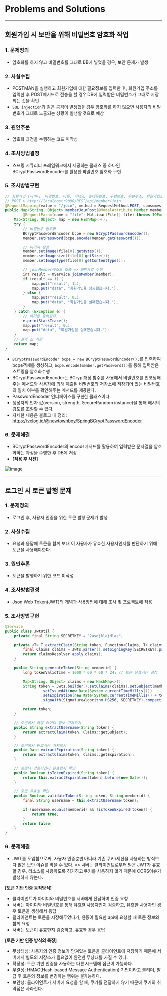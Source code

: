 # Problems and Solutions

---

## 회원가입 시 보안을 위해 비밀번호 암호화 작업
### 1. 문제정의
- 암호화를 하지 않고 비밀번호를 그대로 DB에 넣었을 경우, 보안 문제가 발생

### 2. 사실수집
- POSTMAN을 실행하고 회원가입에 대한 필요정보를 입력한 후, 회원가입 주소를 입력한 후 POST메서드로 전송을 할 경우 DB에 입력받은 비밀번호가 그대로 저장되는 것을 확인
- `SQL injection`과 같은 공격이 발생했을 경우 암호화를 하지 않으면 사용자의 비밀번호가 그대로 노출되는 상황이 발생할 것으로 예상

### 3. 원인추론
- 암호화 과정을 수행하는 코드 미작성

### 4. 조사방법결정
- 스프링 시큐리티 프레임워크에서 제공하는 클래스 중 하나인 BCryptPasswordEncoder를 활용한 비밀번호 암호화 구현

### 5. 조사방법구현
``` Java
// 회원가입 (아이디, 비밀번호, 이름, 닉네임, 휴대폰번호, 우편번호, 우편주소, 회원가입날짜, 프로필사진)
// POST > http://localhost:9090/REST/api/member/join
@RequestMapping(value = "/join", method = RequestMethod.POST, consumes = MediaType.ALL_VALUE, produces = MediaType.APPLICATION_JSON_VALUE)
public Map<String, Object> memberJoinPost(@ModelAttribute Member member,
        @RequestParam(name = "file") MultipartFile[] file) throws IOException {
    Map<String, Object> map = new HashMap<>();
    try {
        // 비밀번호 암호화
        BCryptPasswordEncoder bcpe = new BCryptPasswordEncoder();
        member.setPassword(bcpe.encode(member.getPassword()));

        // 이미지 설정
        member.setImage(file[0].getBytes());
        member.setImagesize(file[0].getSize());
        member.setImagetype(file[0].getContentType());

        // joinMember메소드 호출 => 회원가입 수행
        int result = mService.joinMember(member);
        if (result == 1) {
            map.put("result", 1L);
            map.put("data", "회원가입을 성공했습니다.");
        } else {
            map.put("result", 0L);
            map.put("data", "회원가입을 실패했습니다.");
        }
    } catch (Exception e) {
        // 에러를 출력한다.
        e.printStackTrace();
        map.put("result", 0L);
        map.put("data", "회원가입을 실패했습니다.");
    }
    // 결과 값 리턴
    return map;
}
```
- `BCryptPasswordEncoder bcpe = new BCryptPasswordEncoder();`를 입력하여 bcpe객체를 생성하고, `bcpe.encode(member.getPassword())`를 통해 입력받은 스트링을 암호화수행
- BCryptPasswordEncoder는 BCrypt해싱 함수를 사용해서 비밀번호를 인코딩해주는 메서드와 사용자에 의해 제출된 비밀번호와 저장소에 저장되어 있는 비밀번호의 일치 여부를 확인해주는 메서드를 제공한다.
- PasswordEncoder 인터페이스를 구현한 클래스이다.
- 생성자의 인자 값(version, strength, SecureRandom instance)을 통해 해시의 강도를 조절할 수 있다.
- 자세한 내용은 블로그 내 정리: https://velog.io/@newtownboy/SpringBCryptPasswordEncoder

### 6. 문제해결
- BCryptPasswordEncoder의 encode메서드를 활용하여 입력받은 문자열을 암호화하는 과정을 수행한 후 DB에 저장
- **[적용 후 사진]**

![image](https://user-images.githubusercontent.com/38236367/147587902-e4e7d616-2374-4807-93f4-0534137f5268.png)

---

## 로그인 시 토큰 발행 문제
### 1. 문제정의
- 로그인 후, 사용자 인증을 위한 토큰 발행 문제가 발생

### 2. 사실수집
- 요청과 응답에 토큰을 함께 보내 이 사용자가 유효한 사용자인지를 판단하기 위해 토큰을 사용해야한다.

### 3. 원인추론
- 토큰을 발행하기 위한 코드 미작성

### 4. 조사방법결정
- Json Web Token(JWT)의 개념과 사용방법에 대해 조사 및 프로젝트에 적용

### 5. 조사방법구현
``` Java
@Service
public class JwtUtil {
    private final String SECRETKEY = "2asdjklajdlas";

    private <T> T extractClaim(String token, Function<Claims, T> claimsResolver) {
        final Claims claims = Jwts.parser().setSigningKey(SECRETKEY).parseClaimsJws(token).getBody();
        return claimsResolver.apply(claims);
    }

    public String generateToken(String memberid) {
        long tokenValidTime = 1000 * 60 * 60 * 24; // 토큰 유효시간 설정

        Map<String, Object> claims = new HashMap<>();
        String token = Jwts.builder().setClaims(claims).setSubject(memberid)
                .setIssuedAt(new Date(System.currentTimeMillis()))
                .setExpiration(new Date(System.currentTimeMillis() + tokenValidTime))
                .signWith(SignatureAlgorithm.HS256, SECRETKEY).compact();

        return token;
    }

    // 토큰에서 해당 아이디 정보 가져오기
    public String extractUsername(String token) {
        return extractClaim(token, Claims::getSubject);
    }

    // 토큰에서 만료시간 가져오기
    public Date extractExpiration(String token) {
        return extractClaim(token, Claims::getExpiration);
    }

    // 토큰의 만료시간이 유효한지 확인
    public Boolean isTokenExpired(String token) {
        return this.extractExpiration(token).before(new Date());
    }

    // 토큰 유효성 확인
    public Boolean validateToken(String token, String memberid) {
        final String username = this.extractUsername(token);

        if (username.equals(memberid) && !isTokenExpired(token)) {
            return true;
        }
        return false;
    }
}
```

### 6. 문제해결
- JWT를 도입함으로써, 사용자 인증뿐만 아니라 기존 쿠키/세션을 사용하는 방식보다 많은 보안 이슈를 막을 수 있다.
=> 서버는 클라이언트로부터 받은 JWT가 유효할 경우, 리소스를 사용하도록 허가하고 쿠키를 사용하지 않기 때문에 CORS이슈가 발생하지 않는다.

**[토큰 기반 인증 동작방식]**
- 클라이언트가 아이디와 비밀번호를 서버에게 전달하며 인증 요청
- 서버는 아이디와 비밀번호를 통해 유효한 사용자인지 검증하고, 유효한 사용자인 경우 토큰을 생성해서 응답
- 클라이언트는 토큰을 저장해두었다가, 인증이 필요한 api에 요청할 때 토큰 정보와 함께 요청
- 서버는 토큰이 유효한지 검증하고, 유효한 경우 응답

**[토큰 기반 인증 방식의 특징]**
- 무상태성: 사용자의 인증 정보가 담겨있는 토큰을 클라이언트에 저장하기 때문에 서버에서 별도의 저장소가 필요없어 완전한 무상태를 가질 수 있다.
- 확장성: 토큰 기반 인증을 사용하는 다른 시스템에 접근이 가능하다.
- 무결성: HMAC(Hash-based Message Authentication) 기법이라고 불리며, 발급 후 토큰의 정보를 변경하는 행위는 불가능하다.
- 보안성: 클라이언트가 서버에 요청을 할 때, 쿠키를 전달하지 않기 때문에 쿠키의 취약점은 사라진다.
